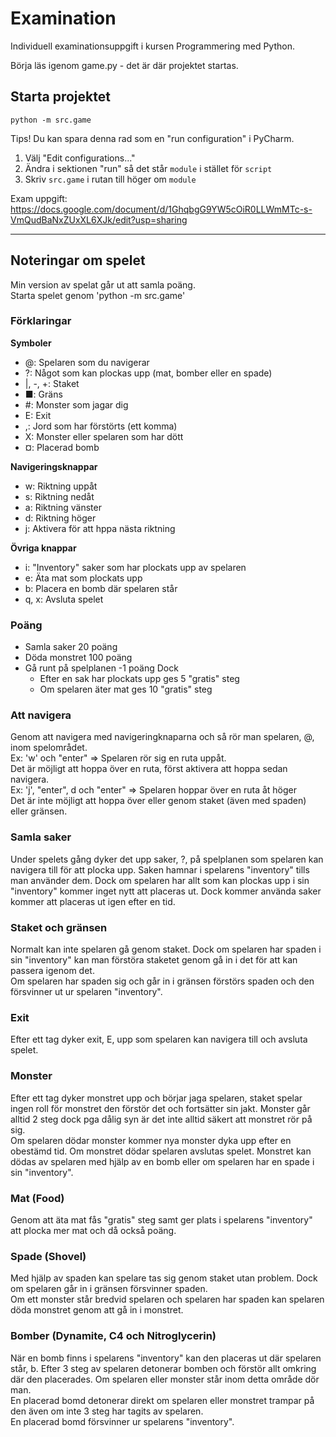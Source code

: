 # Examination

Individuell examinationsuppgift i kursen Programmering med Python.

Börja läs igenom game.py - det är där projektet startas.

## Starta projektet

```commandline
python -m src.game
```

Tips! Du kan spara denna rad som en "run configuration" i PyCharm.

1. Välj "Edit configurations..."
2. Ändra i sektionen "run" så det står `module` i stället för `script`
3. Skriv `src.game` i rutan till höger om `module`

Exam uppgift: https://docs.google.com/document/d/1GhqbgG9YW5cOiR0LLWmMTc-s-VmQudBaNxZUxXL6XJk/edit?usp=sharing

---

## Noteringar om spelet

Min version av spelat går ut att samla poäng.  
Starta spelet genom 'python -m src.game'

### Förklaringar

**Symboler**

- @: Spelaren som du navigerar
- ?: Något som kan plockas upp (mat, bomber eller en spade)
- |, -, +: Staket
- ■: Gräns
- #: Monster som jagar dig
- E: Exit
- ,: Jord som har förstörts (ett komma)
- X: Monster eller spelaren som har dött
- ¤: Placerad bomb

**Navigeringsknappar**

- w: Riktning uppåt
- s: Riktning nedåt
- a: Riktning vänster
- d: Riktning höger
- j: Aktivera för att hppa nästa riktning

**Övriga knappar**

- i: "Inventory" saker som har plockats upp av spelaren
- e: Äta mat som plockats upp
- b: Placera en bomb där spelaren står
- q, x: Avsluta spelet

### Poäng

- Samla saker 20 poäng
- Döda monstret 100 poäng
- Gå runt på spelplanen -1 poäng
  Dock
  - Efter en sak har plockats upp ges 5 "gratis" steg
  - Om spelaren äter mat ges 10 "gratis" steg

### Att navigera

Genom att navigera med navigeringknaparna och <enter> så rör man spelaren, @, inom spelområdet.  
Ex: 'w' och "enter" => Spelaren rör sig en ruta uppåt.  
Det är möjligt att hoppa över en ruta, först aktivera att hoppa sedan navigera.  
Ex: 'j', "enter", d och "enter" => Spelaren hoppar över en ruta åt höger  
Det är inte möjligt att hoppa över eller genom staket (även med spaden) eller gränsen.

### Samla saker

Under spelets gång dyker det upp saker, ?, på spelplanen som spelaren kan navigera till för att
plocka upp. Saken hamnar i spelarens "inventory" tills man använder dem. Dock om spelaren har
allt som kan plockas upp i sin "inventory" kommer inget nytt att placeras ut. Dock kommer
använda saker kommer att placeras ut igen efter en tid.

### Staket och gränsen

Normalt kan inte spelaren gå genom staket. Dock om spelaren har spaden i sin "inventory"
kan man förstöra staketet genom gå in i det för att kan passera igenom det.  
Om spelaren har spaden sig och går in i gränsen förstörs spaden och den försvinner
ut ur spelaren "inventory".

### Exit

Efter ett tag dyker exit, E, upp som spelaren kan navigera till och avsluta spelet.

### Monster

Efter ett tag dyker monstret upp och börjar jaga spelaren, staket spelar ingen roll för
monstret den förstör det och fortsätter sin jakt. Monster går alltid 2 steg dock pga
dålig syn är det inte alltid säkert att monstret rör på sig.  
Om spelaren dödar monster kommer nya monster dyka upp efter en obestämd tid. Om monstret
dödar spelaren avslutas spelet. Monstret kan dödas av spelaren med hjälp av en bomb
eller om spelaren har en spade i sin "inventory".

### Mat (Food)

Genom att äta mat fås "gratis" steg samt ger plats i spelarens "inventory" att plocka mer
mat och då också poäng.

### Spade (Shovel)

Med hjälp av spaden kan spelare tas sig genom staket utan problem. Dock om spelaren går
in i gränsen försvinner spaden.  
Om ett monster står bredvid spelaren och spelaren har spaden kan spelaren döda monstret
genom att gå in i monstret.

### Bomber (Dynamite, C4 och Nitroglycerin)

När en bomb finns i spelarens "inventory" kan den placeras ut där spelaren står, b.
Efter 3 steg av spelaren detonerar bomben och förstör allt omkring där den placerades.
Om spelaren eller monster står inom detta område dör man.  
En placerad bomd detonerar direkt om spelaren eller monstret trampar på den även om
inte 3 steg har tagits av spelaren.  
En placerad bomd försvinner ur spelarens "inventory".
